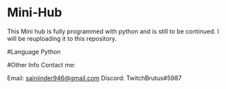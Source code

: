 # Mini-Hub

This Mini hub is fully programmed with python and is still to be continued. I will be reuploading it to this repository. 

#Language
Python

#Other Info
Contact me:

Email: sainiinder946@gmail.com
Discord: TwitchBrutus#5987

